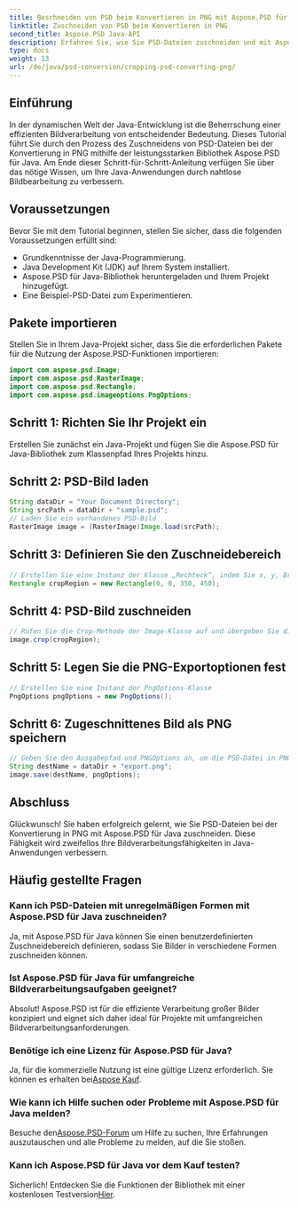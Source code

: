 ```yaml
---
title: Beschneiden von PSD beim Konvertieren in PNG mit Aspose.PSD für Java
linktitle: Zuschneiden von PSD beim Konvertieren in PNG
second_title: Aspose.PSD Java-API
description: Erfahren Sie, wie Sie PSD-Dateien zuschneiden und mit Aspose.PSD für Java in PNG konvertieren. Erweitern Sie Ihre Java-Anwendungen durch effiziente Bildverarbeitung.
type: docs
weight: 13
url: /de/java/psd-conversion/cropping-psd-converting-png/
---
```

## Einführung
In der dynamischen Welt der Java-Entwicklung ist die Beherrschung einer effizienten Bildverarbeitung von entscheidender Bedeutung. Dieses Tutorial führt Sie durch den Prozess des Zuschneidens von PSD-Dateien bei der Konvertierung in PNG mithilfe der leistungsstarken Bibliothek Aspose.PSD für Java. Am Ende dieser Schritt-für-Schritt-Anleitung verfügen Sie über das nötige Wissen, um Ihre Java-Anwendungen durch nahtlose Bildbearbeitung zu verbessern.
## Voraussetzungen
Bevor Sie mit dem Tutorial beginnen, stellen Sie sicher, dass die folgenden Voraussetzungen erfüllt sind:
- Grundkenntnisse der Java-Programmierung.
- Java Development Kit (JDK) auf Ihrem System installiert.
- Aspose.PSD für Java-Bibliothek heruntergeladen und Ihrem Projekt hinzugefügt.
- Eine Beispiel-PSD-Datei zum Experimentieren.
## Pakete importieren
Stellen Sie in Ihrem Java-Projekt sicher, dass Sie die erforderlichen Pakete für die Nutzung der Aspose.PSD-Funktionen importieren:
```java
import com.aspose.psd.Image;
import com.aspose.psd.RasterImage;
import com.aspose.psd.Rectangle;
import com.aspose.psd.imageoptions.PngOptions;
```
## Schritt 1: Richten Sie Ihr Projekt ein
Erstellen Sie zunächst ein Java-Projekt und fügen Sie die Aspose.PSD für Java-Bibliothek zum Klassenpfad Ihres Projekts hinzu.
## Schritt 2: PSD-Bild laden
```java
String dataDir = "Your Document Directory";
String srcPath = dataDir + "sample.psd";
// Laden Sie ein vorhandenes PSD-Bild
RasterImage image = (RasterImage)Image.load(srcPath);
```
## Schritt 3: Definieren Sie den Zuschneidebereich
```java
// Erstellen Sie eine Instanz der Klasse „Rechteck“, indem Sie x, y, Breite und Höhe übergeben
Rectangle cropRegion = new Rectangle(0, 0, 350, 450);
```
## Schritt 4: PSD-Bild zuschneiden
```java
// Rufen Sie die Crop-Methode der Image-Klasse auf und übergeben Sie die Rechteck-Instanz
image.crop(cropRegion);
```
## Schritt 5: Legen Sie die PNG-Exportoptionen fest
```java
// Erstellen Sie eine Instanz der PngOptions-Klasse
PngOptions pngOptions = new PngOptions();
```
## Schritt 6: Zugeschnittenes Bild als PNG speichern
```java
// Geben Sie den Ausgabepfad und PNGOptions an, um die PSD-Datei in PNG zu konvertieren und die Ausgabe zu speichern
String destName = dataDir + "export.png";
image.save(destName, pngOptions);
```
## Abschluss
Glückwunsch! Sie haben erfolgreich gelernt, wie Sie PSD-Dateien bei der Konvertierung in PNG mit Aspose.PSD für Java zuschneiden. Diese Fähigkeit wird zweifellos Ihre Bildverarbeitungsfähigkeiten in Java-Anwendungen verbessern.
## Häufig gestellte Fragen
### Kann ich PSD-Dateien mit unregelmäßigen Formen mit Aspose.PSD für Java zuschneiden?
Ja, mit Aspose.PSD für Java können Sie einen benutzerdefinierten Zuschneidebereich definieren, sodass Sie Bilder in verschiedene Formen zuschneiden können.
### Ist Aspose.PSD für Java für umfangreiche Bildverarbeitungsaufgaben geeignet?
Absolut! Aspose.PSD ist für die effiziente Verarbeitung großer Bilder konzipiert und eignet sich daher ideal für Projekte mit umfangreichen Bildverarbeitungsanforderungen.
### Benötige ich eine Lizenz für Aspose.PSD für Java?
 Ja, für die kommerzielle Nutzung ist eine gültige Lizenz erforderlich. Sie können es erhalten bei[Aspose Kauf](https://purchase.aspose.com/buy).
### Wie kann ich Hilfe suchen oder Probleme mit Aspose.PSD für Java melden?
 Besuche den[Aspose.PSD-Forum](https://forum.aspose.com/c/psd/34) um Hilfe zu suchen, Ihre Erfahrungen auszutauschen und alle Probleme zu melden, auf die Sie stoßen.
### Kann ich Aspose.PSD für Java vor dem Kauf testen?
 Sicherlich! Entdecken Sie die Funktionen der Bibliothek mit einer kostenlosen Testversion[Hier](https://releases.aspose.com/).